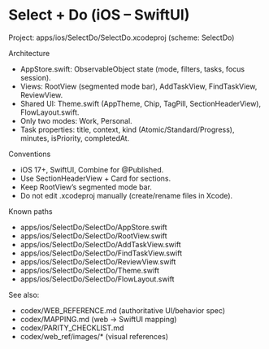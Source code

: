 # Select + Do (iOS – SwiftUI)
Project: apps/ios/SelectDo/SelectDo.xcodeproj (scheme: SelectDo)

Architecture
- AppStore.swift: ObservableObject state (mode, filters, tasks, focus session).
- Views: RootView (segmented mode bar), AddTaskView, FindTaskView, ReviewView.
- Shared UI: Theme.swift (AppTheme, Chip, TagPill, SectionHeaderView), FlowLayout.swift.
- Only two modes: Work, Personal.
- Task properties: title, context, kind (Atomic/Standard/Progress), minutes, isPriority, completedAt.

Conventions
- iOS 17+, SwiftUI, Combine for @Published.
- Use SectionHeaderView + Card for sections.
- Keep RootView’s segmented mode bar.
- Do not edit .xcodeproj manually (create/rename files in Xcode).

Known paths
- apps/ios/SelectDo/SelectDo/AppStore.swift
- apps/ios/SelectDo/SelectDo/RootView.swift
- apps/ios/SelectDo/SelectDo/AddTaskView.swift
- apps/ios/SelectDo/SelectDo/FindTaskView.swift
- apps/ios/SelectDo/SelectDo/ReviewView.swift
- apps/ios/SelectDo/SelectDo/Theme.swift
- apps/ios/SelectDo/SelectDo/FlowLayout.swift

See also:
- codex/WEB_REFERENCE.md  (authoritative UI/behavior spec)
- codex/MAPPING.md        (web → SwiftUI mapping)
- codex/PARITY_CHECKLIST.md
- codex/web_ref/images/*  (visual references)